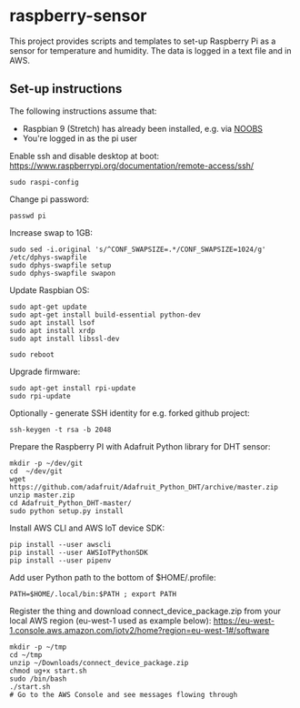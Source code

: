 # raspberry-sensor

This project provides scripts and templates to set-up Raspberry Pi as a sensor for temperature and humidity. The data is logged in a text file and in AWS.


## Set-up instructions

The following instructions assume that:
* Raspbian 9 (Stretch) has already been installed, e.g. via [NOOBS](https://www.raspberrypi.org/documentation/installation/noobs.md)
* You're logged in as the pi user

Enable ssh and disable desktop at boot: https://www.raspberrypi.org/documentation/remote-access/ssh/
```
sudo raspi-config
```

Change pi password:
```
passwd pi
```

Increase swap to 1GB:
```
sudo sed -i.original 's/^CONF_SWAPSIZE=.*/CONF_SWAPSIZE=1024/g' /etc/dphys-swapfile
sudo dphys-swapfile setup
sudo dphys-swapfile swapon
```

Update Raspbian OS:
```
sudo apt-get update
sudo apt-get install build-essential python-dev
sudo apt install lsof
sudo apt install xrdp
sudo apt install libssl-dev

sudo reboot
```

Upgrade firmware:
```
sudo apt-get install rpi-update
sudo rpi-update
```

Optionally - generate SSH identity for e.g. forked github project:
```
ssh-keygen -t rsa -b 2048
```

Prepare the Raspberry PI with Adafruit Python library for DHT sensor:
```
mkdir -p ~/dev/git
cd  ~/dev/git
wget https://github.com/adafruit/Adafruit_Python_DHT/archive/master.zip
unzip master.zip
cd Adafruit_Python_DHT-master/
sudo python setup.py install
```

Install AWS CLI and AWS IoT device SDK:
```
pip install --user awscli
pip install --user AWSIoTPythonSDK
pip install --user pipenv
```

Add user Python path to the bottom of $HOME/.profile:
```
PATH=$HOME/.local/bin:$PATH ; export PATH
```

Register the thing and download connect_device_package.zip from your local AWS region (eu-west-1 used as example below): https://eu-west-1.console.aws.amazon.com/iotv2/home?region=eu-west-1#/software
```
mkdir -p ~/tmp
cd ~/tmp
unzip ~/Downloads/connect_device_package.zip
chmod ug+x start.sh
sudo /bin/bash
./start.sh
# Go to the AWS Console and see messages flowing through
```

